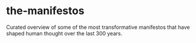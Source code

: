 # the-manifestos
Curated overview of some of the most transformative manifestos that have shaped human thought over the last 300 years.

